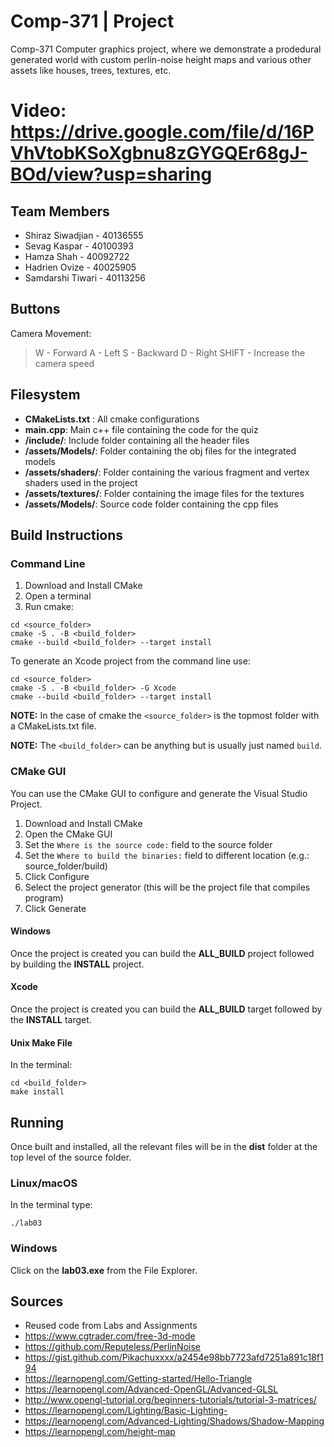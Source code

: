 # Comp-371 | Project

Comp-371 Computer graphics project, where we demonstrate a prodedural generated world with custom perlin-noise height maps and various other assets like houses, trees, textures, etc.

# Video: https://drive.google.com/file/d/16PVhVtobKSoXgbnu8zGYGQEr68gJ-BOd/view?usp=sharing

## Team Members
- Shiraz Siwadjian - 40136555
- Sevag Kaspar - 40100393
- Hamza Shah - 40092722
- Hadrien Ovize - 40025905
- Samdarshi Tiwari - 40113256


## Buttons
Camera Movement:
> W - Forward
> A - Left
> S - Backward
> D - Right
> SHIFT - Increase the camera speed


## Filesystem
- **CMakeLists.txt** : All cmake configurations
- **main.cpp**: Main c++ file containing the code for the quiz
- **/include/**: Include folder containing all the header files
- **/assets/Models/**: Folder containing the obj files for the integrated models
- **/assets/shaders/**: Folder containing the various fragment and vertex shaders used in the project
- **/assets/textures/**: Folder containing the image files for the textures
- **/assets/Models/**: Source code folder containing the cpp files


## Build Instructions

### Command Line

1. Download and Install CMake
2. Open a terminal
3. Run cmake:

```
cd <source_folder>
cmake -S . -B <build_folder>
cmake --build <build_folder> --target install
```

To generate an Xcode project from the command line use:

```
cd <source_folder>
cmake -S . -B <build_folder> -G Xcode
cmake --build <build_folder> --target install
```


**NOTE:** In the case of cmake the `<source_folder>` is the topmost folder with
a CMakeLists.txt file.

**NOTE:** The `<build_folder>` can be anything but is usually just named `build`.


### CMake GUI

You can use the CMake GUI to configure and generate the Visual Studio Project.

1. Download and Install CMake
2. Open the CMake GUI
3. Set the `Where is the source code:` field to the source folder
4. Set the `Where to build the binaries:` field to different location (e.g.: source_folder/build)
5. Click Configure
6. Select the project generator (this will be the project file that compiles program)
7. Click Generate

#### Windows

Once the project is created you can build the **ALL_BUILD** project followed by
building the **INSTALL** project.

#### Xcode

Once the project is created you can build the **ALL_BUILD** target followed by
the **INSTALL** target.

#### Unix Make File

In the terminal:

```
cd <build_folder>
make install
```


## Running

Once built and installed, all the relevant files will be in the **dist** folder
at the top level of the source folder.

### Linux/macOS

In the terminal type:

```
./lab03
```

### Windows

Click on the **lab03.exe** from the File Explorer.



## Sources
- Reused code from Labs and Assignments
- https://www.cgtrader.com/free-3d-mode
- https://github.com/Reputeless/PerlinNoise
- https://gist.github.com/Pikachuxxxx/a2454e98bb7723afd7251a891c18f194
- https://learnopengl.com/Getting-started/Hello-Triangle
- https://learnopengl.com/Advanced-OpenGL/Advanced-GLSL
- http://www.opengl-tutorial.org/beginners-tutorials/tutorial-3-matrices/
- https://learnopengl.com/Lighting/Basic-Lighting-
- https://learnopengl.com/Advanced-Lighting/Shadows/Shadow-Mapping
- https://learnopengl.com/height-map
